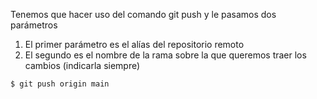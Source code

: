 Tenemos que hacer uso del comando git push y le pasamos dos parámetros


1. El primer parámetro es el alías del repositorio remoto
2. El segundo es el nombre de la rama sobre la que queremos traer los cambios (indicarla siempre)

`$ git push origin main`
